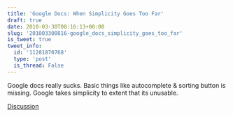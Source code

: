 ```yaml
---
title: 'Google Docs: When Simplicity Goes Too Far'
draft: true
date: 2010-03-30T08:16:13+00:00
slug: '201003300816-google_docs_simplicity_goes_too_far'
is_tweet: true
tweet_info:
  id: '11281870768'
  type: 'post'
  is_thread: False
---
```




Google docs really sucks. Basic things like autocomplete &  sorting button is missing. Google takes simplicity to extent that its unusable.

[Discussion](https://x.com/sytelus/status/11281870768)
